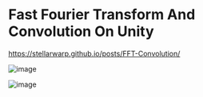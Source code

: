 # Fast Fourier Transform And Convolution On Unity

 https://stellarwarp.github.io/posts/FFT-Convolution/

![image](https://github.com/StellarWarp/Fast-Fourier-Transform-And-Convolution-On-Unity/assets/49562703/c13dffd5-9957-4422-888a-6abcb5d7ad3b)


![image](https://github.com/StellarWarp/Fast-Fourier-Transform-And-Convolution-On-Unity/assets/49562703/f6f7d6bc-7700-4651-a606-56c417aec0a5)
